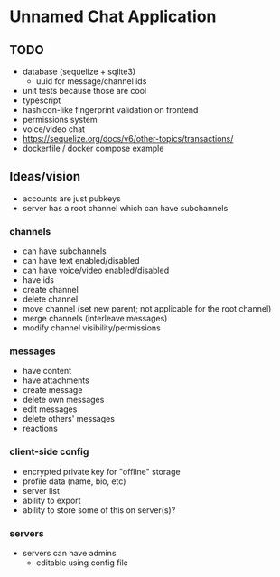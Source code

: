 # Unnamed Chat Application

## TODO
- database (sequelize + sqlite3)
  - uuid for message/channel ids
- unit tests because those are cool
- typescript
- hashicon-like fingerprint validation on frontend
- permissions system
- voice/video chat
- https://sequelize.org/docs/v6/other-topics/transactions/
- dockerfile / docker compose example

## Ideas/vision
- accounts are just pubkeys
- server has a root channel which can have subchannels

### channels
- can have subchannels
- can have text enabled/disabled
- can have voice/video enabled/disabled
- have ids
- create channel
- delete channel
- move channel (set new parent; not applicable for the root channel)
- merge channels (interleave messages)
- modify channel visibility/permissions

### messages
- have content
- have attachments
- create message
- delete own messages
- edit messages
- delete others' messages
- reactions

### client-side config
- encrypted private key for "offline" storage
- profile data (name, bio, etc)
- server list
- ability to export
- ability to store some of this on server(s)?

### servers
- servers can have admins
  - editable using config file
